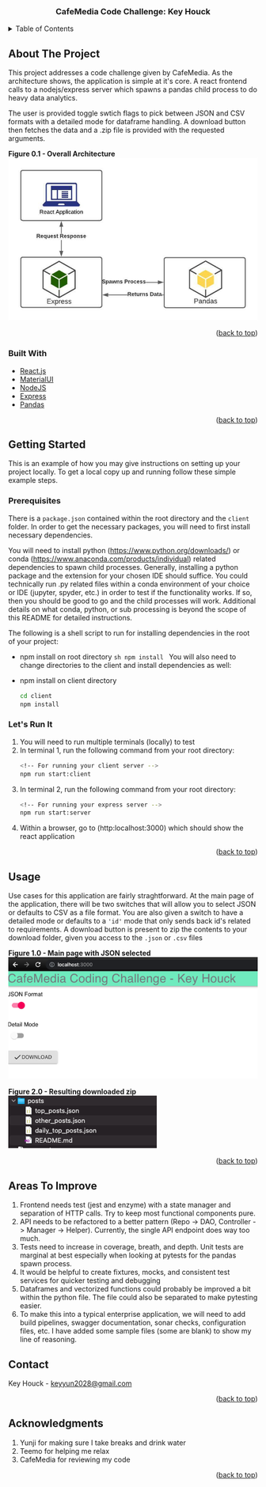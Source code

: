 <!-- PROJECT LOGO -->
<br />

<h3 align="center">CafeMedia Code Challenge: Key Houck</h3>

<!-- TABLE OF CONTENTS -->
<details>
  <summary>Table of Contents</summary>
  <ol>
    <li>
      <a href="#about-the-project">About The Project</a>
      <ul>
        <li><a href="#built-with">Built With</a></li>
      </ul>
    </li>
    <li>
      <a href="#getting-started">Getting Started</a>
      <ul>
        <li><a href="#prerequisites">Prerequisites</a></li>
        <li><a href="#installation">Installation</a></li>
      </ul>
    </li>
    <li><a href="#usage">Usage</a></li>
    <li><a href="#roadmap">Roadmap</a></li>
    <li><a href="#contributing">Contributing</a></li>
    <li><a href="#license">License</a></li>
    <li><a href="#contact">Contact</a></li>
    <li><a href="#acknowledgments">Acknowledgments</a></li>
  </ol>
</details>

<!-- ABOUT THE PROJECT -->

## About The Project

This project addresses a code challenge given by CafeMedia. As the architecture shows, the application is simple at it's core. A react frontend calls to a nodejs/express server which spawns a pandas child process to do heavy data analytics.

The user is provided toggle swtich flags to pick between JSON and CSV formats with a detailed mode for dataframe handling. A download button then fetches the data and a .zip file is provided with the requested arguments.

**Figure 0.1 - Overall Architecture**
![Main Page](images/blank_diagram.jpeg)

<p align="right">(<a href="#top">back to top</a>)</p>

### Built With

-   [React.js](https://reactjs.org/)
-   [MaterialUI](https://mui.com/)
-   [NodeJS](https://nodejs.org/en/)
-   [Express](https://expressjs.com/)
-   [Pandas](https://pandas.pydata.org/)

<p align="right">(<a href="#top">back to top</a>)</p>

<!-- GETTING STARTED -->

## Getting Started

This is an example of how you may give instructions on setting up your project locally.
To get a local copy up and running follow these simple example steps.

### Prerequisites

There is a `package.json` contained within the root directory and the `client` folder. In order to get the necessary packages, you will need to first install necessary dependencies.

You will need to install python (https://www.python.org/downloads/) or conda (https://www.anaconda.com/products/individual) related dependencies to spawn child processes. Generally, installing a python package and the extension for your chosen IDE should suffice. You could technically run .py related files within a conda environment of your choice or IDE (jupyter, spyder, etc.) in order to test if the functionality works. If so, then you should be good to go and the child processes will work. Additional details on what conda, python, or sub processing is beyond the scope of this README for detailed instructions.

The following is a shell script to run for installing dependencies in the root of your project:

-   npm install on root directory
    `sh npm install `
    You will also need to change directories to the client and install dependencies as well:

-   npm install on client directory
    ```sh
    cd client
    npm install
    ```

### Let's Run It

1. You will need to run multiple terminals (locally) to test
2. In terminal 1, run the following command from your root directory:
    ```sh
    <!-- For running your client server -->
    npm run start:client
    ```
3. In terminal 2, run the following command from your root directory:
    ```sh
    <!-- For running your express server -->
    npm run start:server
    ```
4. Within a browser, go to (http:localhost:3000) which should show the react application
 <p align="right">(<a href="#top">back to top</a>)</p>

<!-- USAGE EXAMPLES -->

## Usage

Use cases for this application are fairly straghtforward. At the main page of the application, there will be two switches that will allow you to select JSON or defaults to CSV as a file format. You are also given a switch to have a detailed mode or defaults to a `'id'` mode that only sends back id's related to requirements. A download button is present to zip the contents to your download folder, given you access to the `.json` or `.csv` files

**Figure 1.0 - Main page with JSON selected**
![Main Page](images/main_app.png)

**Figure 2.0 - Resulting downloaded zip**
![Posts Download](images/posts_download.png)

<p align="right">(<a href="#top">back to top</a>)</p>

## Areas To Improve

1. Frontend needs test (jest and enzyme) with a state manager and separation of HTTP calls. Try to keep most functional components pure.
2. API needs to be refactored to a better pattern (Repo -> DAO, Controller -> Manager -> Helper). Currently, the single API endpoint does way too much.
3. Tests need to increase in coverage, breath, and depth. Unit tests are marginal at best especially when looking at pytests for the pandas spawn process.
4. It would be helpful to create fixtures, mocks, and consistent test services for quicker testing and debugging
5. Dataframes and vectorized functions could probably be improved a bit within the python file. The file could also be separated to make pytesting easier.
6. To make this into a typical enterprise application, we will need to add build pipelines, swagger documentation, sonar checks, configuration files, etc. I have added some sample files (some are blank) to show my line of reasoning.

<!-- CONTACT -->

## Contact

Key Houck - keyyun2028@gmail.com

<p align="right">(<a href="#top">back to top</a>)</p>

<!-- ACKNOWLEDGMENTS -->

## Acknowledgments

1. Yunji for making sure I take breaks and drink water
2. Teemo for helping me relax
3. CafeMedia for reviewing my code

<p align="right">(<a href="#top">back to top</a>)</p>
